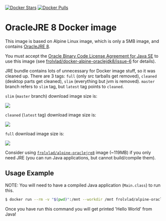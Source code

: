 [![Docker Stars](https://img.shields.io/docker/stars/frolvlad/alpine-oraclejre8.svg?style=flat-square)](https://hub.docker.com/r/frolvlad/alpine-oraclejre8/)
[![Docker Pulls](https://img.shields.io/docker/pulls/frolvlad/alpine-oraclejre8.svg?style=flat-square)](https://hub.docker.com/r/frolvlad/alpine-oraclejre8/)


OracleJRE 8 Docker image
========================

This image is based on Alpine Linux image, which is only a 5MB image, and contains
[OracleJRE 8](http://www.oracle.com/technetwork/java/javase/overview/index.html).

You must accept the
[Oracle Binary Code License Agreement for Java SE](http://www.oracle.com/technetwork/java/javase/terms/license/index.html)
to use this image (see
[frolvlad/docker-alpine-oraclejdk8/issue-6](https://github.com/frol/docker-alpine-oraclejdk8/issues/6)
for details).

JRE bundle contains lots of unnecessary for Docker image stuff, so it was cleaned up. There are 3
tags: `full` (only src tarballs get removed), `cleaned` (desktop parts get cleaned), `slim`
(everything but jvm is removed). `master` branch refers to `slim` tag, but `latest`
tag points to `cleaned`.

`slim` (`master` branch) download image size is:

[![](https://images.microbadger.com/badges/image/frolvlad/alpine-oraclejre8:slim.svg)](http://microbadger.com/images/frolvlad/alpine-oraclejre8:slim "Get your own image badge on microbadger.com")

`cleaned` (`latest` tag) download image size is:

[![](https://images.microbadger.com/badges/image/frolvlad/alpine-oraclejre8:cleaned.svg)](http://microbadger.com/images/frolvlad/alpine-oraclejre8:cleaned "Get your own image badge on microbadger.com")

`full` download image size is:

[![](https://images.microbadger.com/badges/image/frolvlad/alpine-oraclejre8:full.svg)](http://microbadger.com/images/frolvlad/alpine-oraclejre8:full "Get your own image badge on microbadger.com")


Consider using [`frolvlad/alpine-oraclejre8`](https://github.com/frol/docker-alpine-oraclejre8)
image (~119MB) if you only need JRE (you can run Java applications, but cannot build/compile them).


Usage Example
-------------

NOTE: You will need to have a compiled Java application (`Main.class`) to run this.

```bash
$ docker run --rm -v "$(pwd)":/mnt --workdir /mnt frolvlad/alpine-oraclejre8:slim java Main
```

Once you have run this command you will get printed 'Hello World' from Java!
